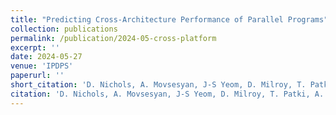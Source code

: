```yaml
---
title: "Predicting Cross-Architecture Performance of Parallel Programs"
collection: publications
permalink: /publication/2024-05-cross-platform
excerpt: ''
date: 2024-05-27
venue: 'IPDPS'
paperurl: ''
short_citation: 'D. Nichols, A. Movsesyan, J-S Yeom, D. Milroy, T. Patki, A. Sarkar, A. Bhatele. Predicting Cross-Architecture Performance of Parallel Programs. IPDPS 2024 (to appear).'
citation: 'D. Nichols, A. Movsesyan, J-S Yeom, D. Milroy, T. Patki, A. Sarkar, A. Bhatele. Predicting Cross-Architecture Performance of Parallel Programs. IPDPS 2024 (to appear).'
---
```

